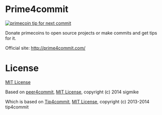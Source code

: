 Prime4commit
==========

[![primecoin tip for next commit](http://prime4commit.com/projects/1.svg)](http://prime4commit.com/projects/1)


Donate primecoins to open source projects or make commits and get tips for it.

Official site: http://prime4commit.com/


License
=======

[MIT License](https://github.com/sigmike/prime4commit/blob/master/LICENSE)

Based on [peer4commit](http://peer4commit.com/), [MIT License](https://github.com/sigmike/peer4commit/blob/master/LICENSE), copyright (c) 2014 sigmike

Which is based on [Tip4commit](http://tip4commit.com/), [MIT License](https://github.com/tip4commit/tip4commit/blob/master/LICENSE), copyright (c) 2013-2014 tip4commit

